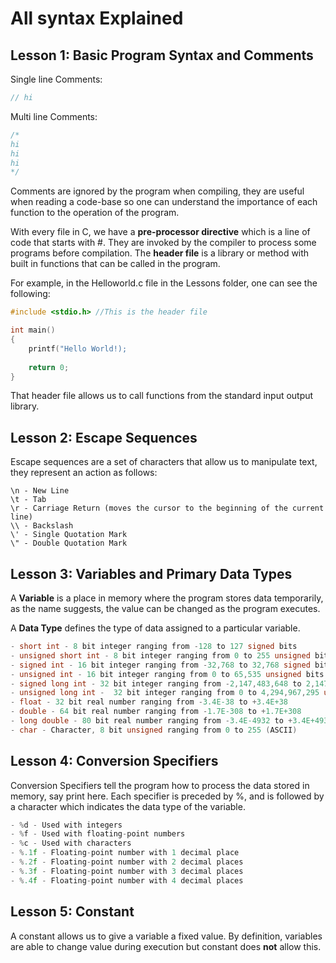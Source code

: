 # All syntax Explained

## Lesson 1: Basic Program Syntax and Comments

Single line Comments:

```C
// hi
```

Multi line Comments:

```C
/*
hi
hi
hi
*/
```

Comments are ignored by the program when compiling, they are useful when reading a code-base so one can understand the importance of each function to the operation of the program.

With every file in C, we have a **pre-processor directive** which is a line of code that starts with #. They are invoked by the compiler to process some programs before compilation. The **header file** is a library or method with built in functions that can be called in the program. 

For example, in the Helloworld.c file in the Lessons folder, one can see the following:

```C
#include <stdio.h> //This is the header file

int main()
{
    printf("Hello World!);
    
    return 0;
}
```

That header file allows us to call functions from the standard input output library.

## Lesson 2: Escape Sequences

Escape sequences are a set of characters that allow us to manipulate text, they represent an action as follows:

```
\n - New Line
\t - Tab
\r - Carriage Return (moves the cursor to the beginning of the current line)
\\ - Backslash
\' - Single Quotation Mark
\" - Double Quotation Mark
```

## Lesson 3: Variables and Primary Data Types

A **Variable** is a place in memory where the program stores data temporarily, as the name suggests, the value can be changed as the program executes.

A **Data Type** defines the type of data assigned to a particular variable. 

```C
- short int - 8 bit integer ranging from -128 to 127 signed bits
- unsigned short int - 8 bit integer ranging from 0 to 255 unsigned bits
- signed int - 16 bit integer ranging from -32,768 to 32,768 signed bits
- unsigned int - 16 bit integer ranging from 0 to 65,535 unsigned bits
- signed long int - 32 bit integer ranging from -2,147,483,648 to 2,147,483,648 signed bits
- unsigned long int -  32 bit integer ranging from 0 to 4,294,967,295 unsigned bits
- float - 32 bit real number ranging from -3.4E-38 to +3.4E+38
- double - 64 bit real number ranging from -1.7E-308 to +1.7E+308
- long double - 80 bit real number ranging from -3.4E-4932 to +3.4E+4932
- char - Character, 8 bit unsigned ranging from 0 to 255 (ASCII)
```

## Lesson 4: Conversion Specifiers

Conversion Specifiers tell the program how to process the data stored in memory, say print here. Each specifier is preceded by %, and is followed by a character which indicates the data type of the variable. 

```C
- %d - Used with integers
- %f - Used with floating-point numbers
- %c - Used with characters
- %.1f - Floating-point number with 1 decimal place
- %.2f - Floating-point number with 2 decimal places
- %.3f - Floating-point number with 3 decimal places
- %.4f - Floating-point number with 4 decimal places
```

## Lesson 5: Constant

A constant allows us to give a variable a fixed value. By definition, variables are able to change value during execution but constant does **not** allow this.

